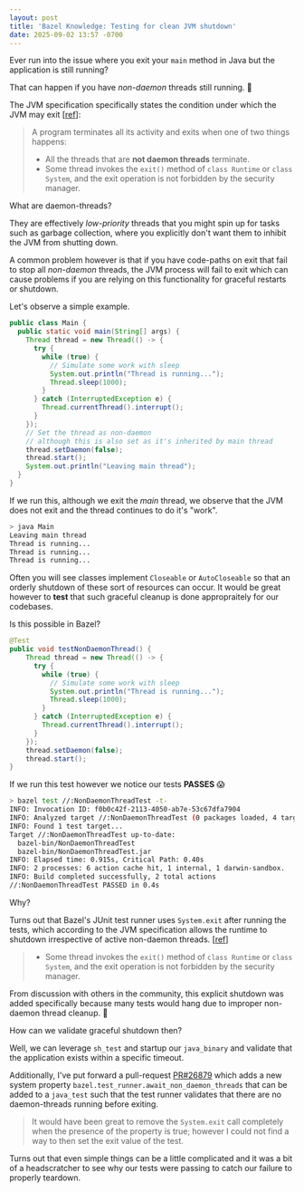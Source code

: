 ```yaml
---
layout: post
title: 'Bazel Knowledge: Testing for clean JVM shutdown'
date: 2025-09-02 13:57 -0700
---
```


Ever run into the issue where you exit your `main` method in Java but the application is still running?

That can happen if you have _non-daemon_ threads still running. 🤔

The JVM specification specifically states the condition under which the JVM may exit [[ref](https://docs.oracle.com/javase/specs/jls/se8/html/jls-12.html#jls-12.8)]:

> A program terminates all its activity and exits when one of two things happens:
> * All the threads that are **not daemon threads** terminate.
> * Some thread invokes the `exit()` method of `class Runtime` or `class System`, and the exit operation is not forbidden by the security manager.

What are daemon-threads?

They are effectively _low-priority_ threads that you might spin up for tasks such as garbage collection, where you explicitly don't want them to inhibit the JVM from shutting down.

A common problem however is that if you have code-paths on exit that fail to stop all _non-daemon_ threads, the JVM process will fail to exit which can cause problems if you are relying on this functionality for graceful restarts or shutdown.

Let's observe a simple example.

```java
public class Main {
  public static void main(String[] args) {
    Thread thread = new Thread(() -> {
      try {
        while (true) {
          // Simulate some work with sleep
          System.out.println("Thread is running...");
          Thread.sleep(1000);
        }
      } catch (InterruptedException e) {
        Thread.currentThread().interrupt();
      }
    });
    // Set the thread as non-daemon
    // although this is also set as it's inherited by main thread
    thread.setDaemon(false);
    thread.start();
    System.out.println("Leaving main thread");
  }
}
```

If we run this, although we exit the _main_ thread, we observe that the JVM does not exit and the thread continues to do it's "work".

```bash
> java Main
Leaving main thread
Thread is running...
Thread is running...
Thread is running...
```

Often you will see classes implement `Closeable` or `AutoCloseable` so that an orderly shutdown of these sort of resources can occur.
It would be great however to **test** that such graceful cleanup is done appropraitely for our codebases.

Is this possible in Bazel?

```java
@Test
public void testNonDaemonThread() {
    Thread thread = new Thread(() -> {
      try {
        while (true) {
          // Simulate some work with sleep
          System.out.println("Thread is running...");
          Thread.sleep(1000);
        }
      } catch (InterruptedException e) {
        Thread.currentThread().interrupt();
      }
    });
    thread.setDaemon(false);
    thread.start();
}
```

If we run this test however we notice our tests **PASSES** 😱

```bash
> bazel test //:NonDaemonThreadTest -t-
INFO: Invocation ID: f0b0c42f-2113-4050-ab7e-53c67dfa7904
INFO: Analyzed target //:NonDaemonThreadTest (0 packages loaded, 4 targets configured).
INFO: Found 1 test target...
Target //:NonDaemonThreadTest up-to-date:
  bazel-bin/NonDaemonThreadTest
  bazel-bin/NonDaemonThreadTest.jar
INFO: Elapsed time: 0.915s, Critical Path: 0.40s
INFO: 2 processes: 6 action cache hit, 1 internal, 1 darwin-sandbox.
INFO: Build completed successfully, 2 total actions
//:NonDaemonThreadTest PASSED in 0.4s
```

Why?

Turns out that Bazel's JUnit test runner uses `System.exit` after running the tests, which according to the JVM specification allows the runtime to shutdown irrespective of active non-daemon threads. [[ref](https://github.com/bazelbuild/bazel/blob/82625ab63120ec6ceeabe3485db1d426f83c396d/src/java_tools/junitrunner/java/com/google/testing/junit/runner/BazelTestRunner.java#L104C4-L104C27)]

> * Some thread invokes the `exit()` method of `class Runtime` or `class System`, and the exit operation is not forbidden by the security manager.

From discussion with others in the community, this explicit shutdown was added specifically because many tests would hang due to improper non-daemon thread cleanup. 🤦

How can we validate graceful shutdown then?

Well, we can leverage `sh_test` and startup our `java_binary` and validate that the application exists within a specific timeout.

Additionally, I've put forward a pull-request [PR#26879](https://github.com/bazelbuild/bazel/pull/26879) which adds a new system property `bazel.test_runner.await_non_daemon_threads` that can be added to a `java_test` such that the test runner validates that there are no daemon-threads running before exiting.

> It would have been great to remove the `System.exit` call completely when the presence of the property is true; however I could not find a way to then set the exit value of the test.

Turns out that even simple things can be a little complicated and it was a bit of a headscratcher to see why our tests were passing to catch our failure to properly teardown.